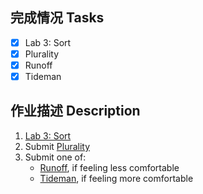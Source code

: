 ## 完成情况 Tasks

- [x] Lab 3: Sort
- [x] Plurality
- [x] Runoff
- [x] Tideman

## 作业描述 Description

1. [Lab 3: Sort](https://cs50.harvard.edu/x/2022/labs/3/#lab-3-sort)
2. Submit [Plurality](https://cs50.harvard.edu/x/2022/psets/3/plurality/)
3. Submit one of:
	- [Runoff](https://cs50.harvard.edu/x/2022/psets/3/runoff/), if feeling less comfortable
	- [Tideman](https://cs50.harvard.edu/x/2022/psets/3/tideman/), if feeling more comfortable
